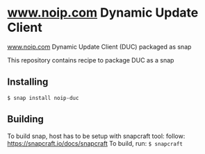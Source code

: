 # www.noip.com Dynamic Update Client

www.noip.com Dynamic Update Client (DUC) packaged as snap

This repository contains recipe to package DUC as a snap

## Installing

`$ snap install noip-duc`

## Building

To build snap, host has to be setup with snapcraft tool:
follow: https://snapcraft.io/docs/snapcraft
To build, run: `$ snapcraft`
